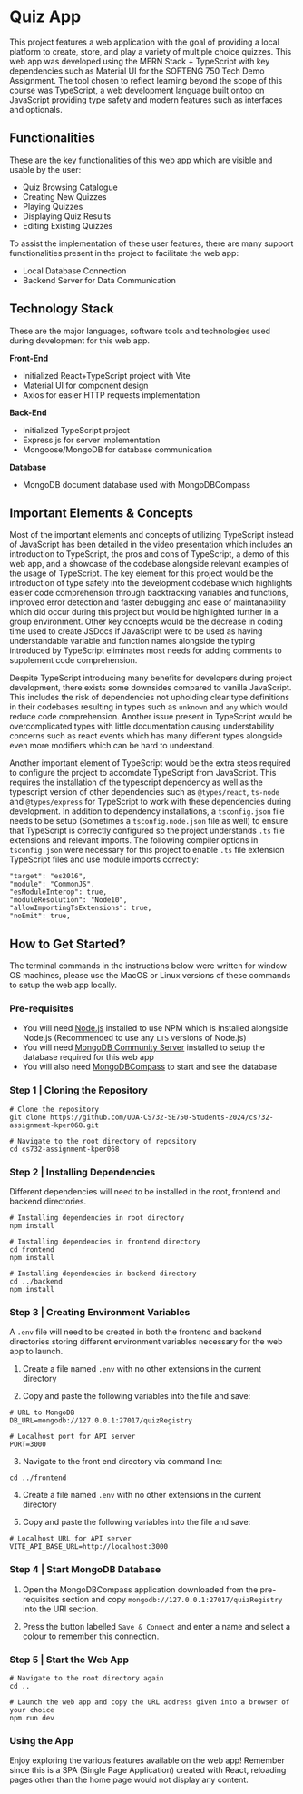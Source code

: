 # Quiz App

This project features a web application with the goal of providing a local platform to create, store, and play a variety of multiple choice quizzes. This web app was developed using the MERN Stack + TypeScript with key dependencies such as Material UI for the SOFTENG 750 Tech Demo Assignment. The tool chosen to reflect learning beyond the scope of this course was TypeScript, a web development language built ontop on JavaScript providing type safety and modern features such as interfaces and optionals.

## Functionalities

These are the key functionalities of this web app which are visible and usable by the user:

- Quiz Browsing Catalogue
- Creating New Quizzes
- Playing Quizzes
- Displaying Quiz Results
- Editing Existing Quizzes

To assist the implementation of these user features, there are many support functionalities present in the project to facilitate the web app:

- Local Database Connection
- Backend Server for Data Communication

## Technology Stack

These are the major languages, software tools and technologies used during development for this web app.

**Front-End**

- Initialized React+TypeScript project with Vite
- Material UI for component design
- Axios for easier HTTP requests implementation

**Back-End**

- Initialized TypeScript project
- Express.js for server implementation
- Mongoose/MongoDB for database communication

**Database**

- MongoDB document database used with MongoDBCompass

## Important Elements & Concepts

Most of the important elements and concepts of utilizing TypeScript instead of JavaScript has been detailed in the video presentation which includes an introduction to TypeScript, the pros and cons of TypeScript, a demo of this web app, and a showcase of the codebase alongside relevant examples of the usage of TypeScript. The key element for this project would be the introduction of type safety into the development codebase which highlights easier code comprehension through backtracking variables and functions, improved error detection and faster debugging and ease of maintanability which did occur during this project but would be highlighted further in a group environment. Other key concepts would be the decrease in coding time used to create JSDocs if JavaScript were to be used as having understandable variable and function names alongside the typing introduced by TypeScript eliminates most needs for adding comments to supplement code comprehension.

Despite TypeScript introducing many benefits for developers during project development, there exists some downsides compared to vanilla JavaScript. This includes the risk of dependencies not upholding clear type definitions in their codebases resulting in types such as `unknown` and `any` which would reduce code comprehension. Another issue present in TypeScript would be overcomplicated types with little documentation causing understability concerns such as react events which has many different types alongside even more modifiers which can be hard to understand.

Another important element of TypeScript would be the extra steps required to configure the project to accomdate TypeScript from JavaScript. This requires the installation of the typescript dependency as well as the typescript version of other dependencies such as `@types/react`, `ts-node` and `@types/express` for TypeScript to work with these dependencies during development. In addition to dependency installations, a `tsconfig.json` file needs to be setup (Sometimes a `tsconfig.node.json` file as well) to ensure that TypeScript is correctly configured so the project understands `.ts` file extensions and relevant imports. The following compiler options in `tsconfig.json` were necessary for this project to enable `.ts` file extension TypeScript files and use module imports correctly:

```
"target": "es2016",
"module": "CommonJS",
"esModuleInterop": true,
"moduleResolution": "Node10",
"allowImportingTsExtensions": true,
"noEmit": true,
```

## How to Get Started?

The terminal commands in the instructions below were written for window OS machines, please use the MacOS or Linux versions of these commands to setup the web app locally.

### Pre-requisites

- You will need [Node.js](https://nodejs.org/en/download) installed to use NPM which is installed alongside Node.js (Recommended to use any `LTS` versions of Node.js)
- You will need [MongoDB Community Server](https://www.mongodb.com/try/download/community) installed to setup the database required for this web app
- You will also need [MongoDBCompass](https://www.mongodb.com/products/tools/compass) to start and see the database

### Step 1 | Cloning the Repository

```
# Clone the repository
git clone https://github.com/UOA-CS732-SE750-Students-2024/cs732-assignment-kper068.git

# Navigate to the root directory of repository
cd cs732-assignment-kper068
```

### Step 2 | Installing Dependencies

Different dependencies will need to be installed in the root, frontend and backend directories.

```
# Installing dependencies in root directory
npm install

# Installing dependencies in frontend directory
cd frontend
npm install

# Installing dependencies in backend directory
cd ../backend
npm install
```

### Step 3 | Creating Environment Variables

A `.env` file will need to be created in both the frontend and backend directories storing different environment variables necessary for the web app to launch.

1. Create a file named `.env` with no other extensions in the current directory

2. Copy and paste the following variables into the file and save:

```
# URL to MongoDB
DB_URL=mongodb://127.0.0.1:27017/quizRegistry

# Localhost port for API server
PORT=3000
```

3. Navigate to the front end directory via command line:

```
cd ../frontend
```

4. Create a file named `.env` with no other extensions in the current directory

5. Copy and paste the following variables into the file and save:

```
# Localhost URL for API server
VITE_API_BASE_URL=http://localhost:3000
```

### Step 4 | Start MongoDB Database

1. Open the MongoDBCompass application downloaded from the pre-requisites section and copy `mongodb://127.0.0.1:27017/quizRegistry` into the URI section.

2. Press the button labelled `Save & Connect` and enter a name and select a colour to remember this connection.

### Step 5 | Start the Web App

```
# Navigate to the root directory again
cd ..

# Launch the web app and copy the URL address given into a browser of your choice
npm run dev
```

### Using the App

Enjoy exploring the various features available on the web app! Remember since this is a SPA (Single Page Application) created with React, reloading pages other than the home page would not display any content.
